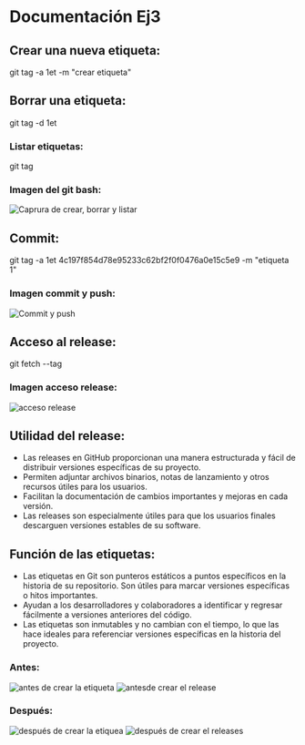# Documentación Ej3

## Crear una nueva etiqueta:
git tag -a 1et -m "crear etiqueta"

## Borrar una etiqueta:
git tag -d 1et

### Listar etiquetas:
git tag

### Imagen del git bash:
![Caprura de crear, borrar y listar]("crear_borrar_listar_etiqueta.png")

## Commit:
git tag -a 1et 4c197f854d78e95233c62bf2f0f0476a0e15c5e9 -m "etiqueta 1"

### Imagen commit y push:
![Commit y push]("commit_push_etiqueta.png")

## Acceso al release:
git fetch --tag

### Imagen acceso release:
![acceso release]("acceso_release.png")

## Utilidad del release:
- Las releases en GitHub proporcionan una manera estructurada y fácil de distribuir versiones específicas de su proyecto.
- Permiten adjuntar archivos binarios, notas de lanzamiento y otros recursos útiles para los usuarios.
- Facilitan la documentación de cambios importantes y mejoras en cada versión.
- Las releases son especialmente útiles para que los usuarios finales descarguen versiones estables de su software.

## Función de las etiquetas:
- Las etiquetas en Git son punteros estáticos a puntos específicos en la historia de su repositorio.
Son útiles para marcar versiones específicas o hitos importantes.
- Ayudan a los desarrolladores y colaboradores a identificar y regresar fácilmente a versiones anteriores del código.
- Las etiquetas son inmutables y no cambian con el tiempo, lo que las hace ideales para referenciar versiones específicas en la historia del proyecto.

### Antes:
![antes de crear la etiqueta]("etiquetaNoCreada.png")
![antesde crear el release]("releaseNoCreado.png")

### Después:
![después de crear la etiquea]("etiquetaCreada.png")
![después de crear el release]("releaseCreado.png")s